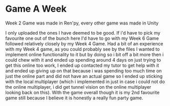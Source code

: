 # Game A Week
 
Week 2 Game was made in Ren'py, every other game was made in Unity

I only uploaded the ones I have deemed to be good. If i'd have to pick my favourite one out of the bunch here I'd have to go with my Week 6 Game followed relatively closely by my Week 4 Game. Had a bit of an experience with my Week 4 game, as you could probably see by the files I wanted to implement online functionality to it but by doing so i bit off a bit more then i could chew with it and ended up spending around 4 days on just trying to get this online too work, I ended up contacted my tutor to get help with it and ended up giving up on that because i was spending too much time on just the online part and did not have an actual game so I ended up sticking with the local multiplayer (which i implemented in just in case i could not do the online multiplayer, i did get tunnel vision on the online multiplayer looking back on this). With the game overall though it is my 2nd favourite game still because I believe it is honestly a really fun party game.
